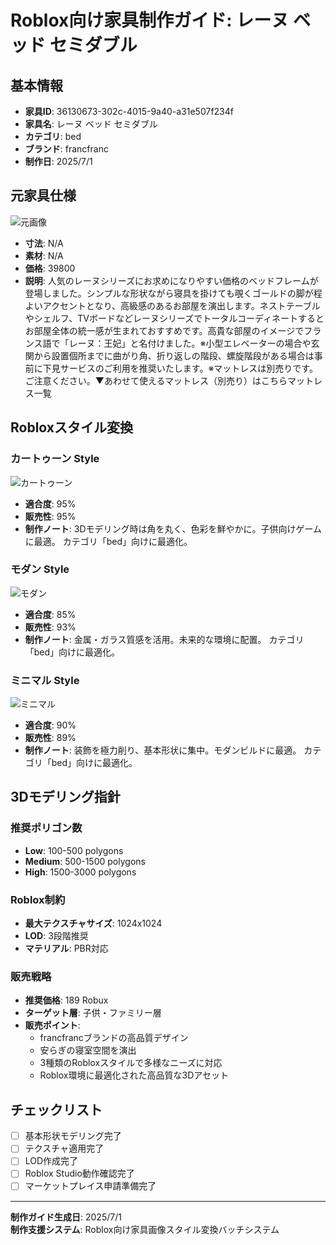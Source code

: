 # Roblox向け家具制作ガイド: レーヌ ベッド セミダブル

## 基本情報

- **家具ID**: 36130673-302c-4015-9a40-a31e507f234f
- **家具名**: レーヌ ベッド セミダブル
- **カテゴリ**: bed
- **ブランド**: francfranc
- **制作日**: 2025/7/1

## 元家具仕様

![元画像](../original-images/36130673-302c-4015-9a40-a31e507f234f_francfranc_bed_レーヌ_ベッド_セミダブル.jpg)

- **寸法**: N/A
- **素材**: N/A
- **価格**: 39800
- **説明**: 人気のレーヌシリーズにお求めになりやすい価格のベッドフレームが登場しました。シンプルな形状ながら寝具を掛けても覗くゴールドの脚が程よいアクセントとなり、高級感のあるお部屋を演出します。ネストテーブルやシェルフ、TVボードなどレーヌシリーズでトータルコーディネートするとお部屋全体の統一感が生まれておすすめです。高貴な部屋のイメージでフランス語で「レーヌ：王妃」と名付けました。※小型エレベーターの場合や玄関から設置個所までに曲がり角、折り返しの階段、螺旋階段がある場合は事前に下見サービスのご利用を推奨いたします。※マットレスは別売りです。ご注意ください。▼あわせて使えるマットレス（別売り）はこちらマットレス一覧

## Robloxスタイル変換

### カートゥーン Style

![カートゥーン](../roblox-transformed/36130673-302c-4015-9a40-a31e507f234f_francfranc_bed_レーヌ_ベッド_セミダブル_roblox-cartoony.png)

- **適合度**: 95%
- **販売性**: 95%
- **制作ノート**: 3Dモデリング時は角を丸く、色彩を鮮やかに。子供向けゲームに最適。 カテゴリ「bed」向けに最適化。

### モダン Style

![モダン](../roblox-transformed/36130673-302c-4015-9a40-a31e507f234f_francfranc_bed_レーヌ_ベッド_セミダブル_roblox-modern.png)

- **適合度**: 85%
- **販売性**: 93%
- **制作ノート**: 金属・ガラス質感を活用。未来的な環境に配置。 カテゴリ「bed」向けに最適化。

### ミニマル Style

![ミニマル](../roblox-transformed/36130673-302c-4015-9a40-a31e507f234f_francfranc_bed_レーヌ_ベッド_セミダブル_roblox-minimalist.png)

- **適合度**: 90%
- **販売性**: 89%
- **制作ノート**: 装飾を極力削り、基本形状に集中。モダンビルドに最適。 カテゴリ「bed」向けに最適化。


## 3Dモデリング指針

### 推奨ポリゴン数
- **Low**: 100-500 polygons
- **Medium**: 500-1500 polygons
- **High**: 1500-3000 polygons

### Roblox制約
- **最大テクスチャサイズ**: 1024x1024
- **LOD**: 3段階推奨
- **マテリアル**: PBR対応

### 販売戦略
- **推奨価格**: 189 Robux
- **ターゲット層**: 子供・ファミリー層
- **販売ポイント**:
  - francfrancブランドの高品質デザイン
  - 安らぎの寝室空間を演出
  - 3種類のRobloxスタイルで多様なニーズに対応
  - Roblox環境に最適化された高品質な3Dアセット

## チェックリスト
- [ ] 基本形状モデリング完了
- [ ] テクスチャ適用完了
- [ ] LOD作成完了
- [ ] Roblox Studio動作確認完了
- [ ] マーケットプレイス申請準備完了

---

**制作ガイド生成日**: 2025/7/1  
**制作支援システム**: Roblox向け家具画像スタイル変換バッチシステム  
